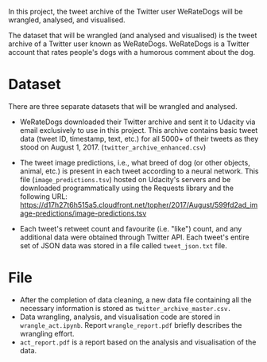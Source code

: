 In this project, the tweet archive of the Twitter user WeRateDogs will be wrangled, analysed, and visualised.

The dataset that will be wrangled (and analysed and visualised) is the tweet archive of a Twitter user known as WeRateDogs. WeRateDogs is a Twitter account that rates people's dogs with a humorous comment about the dog. 

# Dataset
There are three separate datasets that will be wrangled and analysed.
* WeRateDogs downloaded their Twitter archive and sent it to Udacity via email exclusively to use in this project. This archive contains basic tweet data (tweet ID, timestamp, text, etc.) for all 5000+ of their tweets as they stood on August 1, 2017. (`twitter_archive_enhanced.csv`)

* The tweet image predictions, i.e., what breed of dog (or other objects, animal, etc.) is present in each tweet according to a neural network. This file (`image_predictions.tsv`) hosted on Udacity's servers and be downloaded programmatically using the Requests library and the following URL: https://d17h27t6h515a5.cloudfront.net/topher/2017/August/599fd2ad_image-predictions/image-predictions.tsv

* Each tweet's retweet count and favourite (i.e. "like") count, and any additional data were obtained through Twitter API. Each tweet's entire set of JSON data was stored in a file called `tweet_json.txt` file.


# File
* After the completion of data cleaning, a new data file containing all the necessary information is stored as `twitter_archive_master.csv.`
* Data wrangling, analysis, and visualisation code are stored in `wrangle_act.ipynb`.  Report `wrangle_report.pdf` briefly describes the wrangling effort.  
* `act_report.pdf` is a report based on the analysis and visualisation of the data. 
